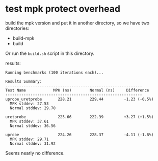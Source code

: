 # test mpk protect overhead

build the mpk version and put it in another directory, so we have two directories:

- build-mpk
- build

Or run the `build.sh` script in this directory.

results:

```console
Running benchmarks (100 iterations each)...

Results Summary:
------------------------------------------------------------
Test Name            MPK (ns)        Normal (ns)     Difference     
------------------------------------------------------------
uprobe_uretprobe       228.21        229.44         -1.23 (-0.5%)
  MPK stddev: 27.53
  Normal stddev: 29.70

uretprobe              225.66        222.39         +3.27 (+1.5%)
  MPK stddev: 37.61
  Normal stddev: 36.56

uprobe                 224.26        228.37         -4.11 (-1.8%)
  MPK stddev: 29.71
  Normal stddev: 31.92
```

Seems nearly no difference.
